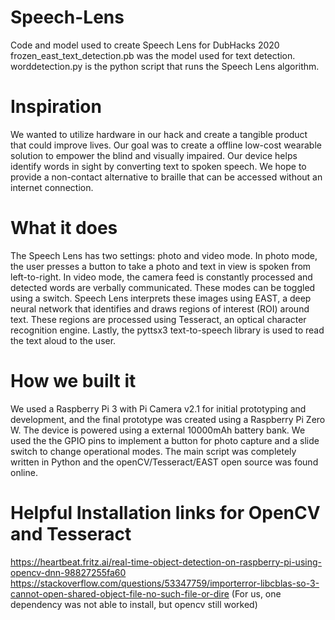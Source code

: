 # Speech-Lens
Code and model used to create Speech Lens for DubHacks 2020
frozen_east_text_detection.pb was the model used for text detection. 
worddetection.py is the python script that runs the Speech Lens algorithm.

# Inspiration
We wanted to utilize hardware in our hack and create a tangible product that could improve lives. Our goal was to create a offline low-cost wearable solution to empower the blind and visually impaired. Our device helps identify words in sight by converting text to spoken speech. We hope to provide a non-contact alternative to braille that can be accessed without an internet connection. 

# What it does
The Speech Lens has two settings: photo and video mode. In photo mode, the user presses a button to take a photo and text in view is spoken from left-to-right. In video mode, the camera feed is constantly processed and detected words are verbally communicated. These modes can be toggled using a switch. Speech Lens interprets these images using EAST, a deep neural network that identifies and draws regions of interest (ROI) around text. These regions are processed using Tesseract, an optical character recognition engine. Lastly, the pyttsx3 text-to-speech library is used to read the text aloud to the user.

# How we built it
We used a Raspberry Pi 3 with Pi Camera v2.1 for initial prototyping and development, and the final prototype was created using a Raspberry Pi Zero W. The device is powered using a external 10000mAh battery bank. We used the  the GPIO pins to implement a button for photo capture and a slide switch to change operational modes. The main script was completely written in Python and the openCV/Tesseract/EAST open source was found online.


# Helpful Installation links for OpenCV and Tesseract
https://heartbeat.fritz.ai/real-time-object-detection-on-raspberry-pi-using-opencv-dnn-98827255fa60
https://stackoverflow.com/questions/53347759/importerror-libcblas-so-3-cannot-open-shared-object-file-no-such-file-or-dire (For us, one dependency was not able to install, but opencv still worked)
